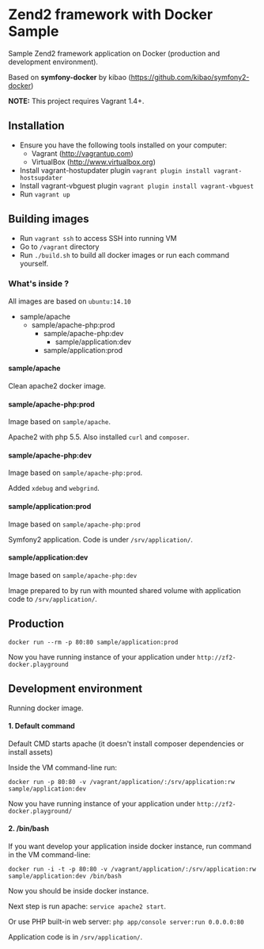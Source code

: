 # Zend2 framework with Docker Sample

Sample Zend2 framework application on Docker (production and development environment).

Based on **symfony-docker** by kibao (https://github.com/kibao/symfony2-docker)

**NOTE:** This project requires Vagrant 1.4+.

## Installation

- Ensure you have the following tools installed on your computer:
  - Vagrant (http://vagrantup.com)
  - VirtualBox (http://www.virtualbox.org)
- Install vagrant-hostupdater plugin `vagrant plugin install vagrant-hostsupdater`
- Install vagrant-vbguest plugin `vagrant plugin install vagrant-vbguest`
- Run `vagrant up`

## Building images

- Run `vagrant ssh` to access SSH into running VM
- Go to `/vagrant` directory
- Run `./build.sh` to build all docker images or run each command yourself.

### What's inside ?

All images are based on `ubuntu:14.10`

- sample/apache
  - sample/apache-php:prod
    - sample/apache-php:dev
	  - sample/application:dev
	- sample/application:prod
	
#### sample/apache

Clean apache2 docker image.

#### sample/apache-php:prod

Image based on `sample/apache`.

Apache2 with php 5.5. Also installed `curl` and `composer`.

#### sample/apache-php:dev

Image based on `sample/apache-php:prod`.

Added `xdebug` and `webgrind`.

#### sample/application:prod

Image based on `sample/apache-php:prod`

Symfony2 application. Code is under `/srv/application/`.

#### sample/application:dev

Image based on `sample/apache-php:dev`

Image prepared to by run with mounted shared volume with application code to `/srv/application/`. 


## Production

`docker run --rm -p 80:80 sample/application:prod`

Now you have running instance of your application under `http://zf2-docker.playground`

## Development environment

Running docker image.

#### 1. Default command

Default CMD starts apache (it doesn't install composer dependencies or install assets)

Inside the VM command-line run:

`docker run -p 80:80 -v /vagrant/application/:/srv/application:rw sample/application:dev`

Now you have running instance of your application under `http://zf2-docker.playground/`

#### 2. /bin/bash 

If you want develop your application inside docker instance, run command in the VM command-line:

`docker run -i -t -p 80:80 -v /vagrant/application/:/srv/application:rw sample/application:dev /bin/bash`

Now you should be inside docker instance. 

Next step is run apache: `service apache2 start`.

Or use PHP built-in web server: `php app/console server:run 0.0.0.0:80`

Application code is in `/srv/application/`.
